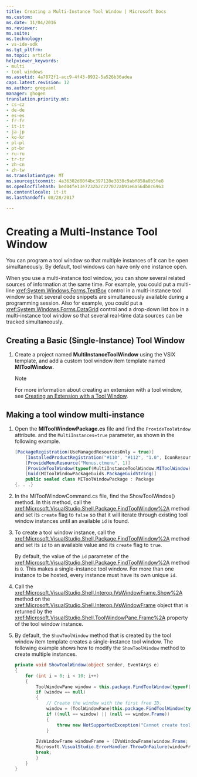 ```yaml
---
title: Creating a Multi-Instance Tool Window | Microsoft Docs
ms.custom: 
ms.date: 11/04/2016
ms.reviewer: 
ms.suite: 
ms.technology:
- vs-ide-sdk
ms.tgt_pltfrm: 
ms.topic: article
helpviewer_keywords:
- multi
- tool windows
ms.assetid: 4a7872f1-acc9-4f43-8932-5a526b36adea
caps.latest.revision: 12
ms.author: gregvanl
manager: ghogen
translation.priority.mt:
- cs-cz
- de-de
- es-es
- fr-fr
- it-it
- ja-jp
- ko-kr
- pl-pl
- pt-br
- ru-ru
- tr-tr
- zh-cn
- zh-tw
ms.translationtype: MT
ms.sourcegitcommit: 4a36302d80f4bc397128e3838c9abf858a0b5fe8
ms.openlocfilehash: bed04fe13e7232b2c227072ab91e6a56db0c6963
ms.contentlocale: it-it
ms.lasthandoff: 08/28/2017

---
```

# <a name="creating-a-multi-instance-tool-window"></a>Creating a Multi-Instance Tool Window
You can program a tool window so that multiple instances of it can be open simultaneously. By default, tool windows can have only one instance open.  
  
 When you use a multi-instance tool window, you can show several related sources of information at the same time. For example, you could put a multi-line <xref:System.Windows.Forms.TextBox> control in a multi-instance tool window so that several code snippets are simultaneously available during a programming session. Also for example, you could put a <xref:System.Windows.Forms.DataGrid> control and a drop-down list box in a multi-instance tool window so that several real-time data sources can be tracked simultaneously.  
  
## <a name="creating-a-basic-single-instance-tool-window"></a>Creating a Basic (Single-Instance) Tool Window  
  
1.  Create a project named **MultiInstanceToolWindow** using the VSIX template, and add a custom tool window item template named **MIToolWindow**.  
  
    > [!NOTE]
    >  For more information about creating an extension with a tool window, see [Creating an Extension with a Tool Window](../extensibility/creating-an-extension-with-a-tool-window.md).  
  
## <a name="making-a-tool-window-multi-instance"></a>Making a tool window multi-instance  
  
1.  Open the **MIToolWindowPackage.cs** file and find the `ProvideToolWindow` attribute. and the `MultiInstances=true` parameter, as shown in the following example.  
  
    ```csharp  
    [PackageRegistration(UseManagedResourcesOnly = true)]  
        [InstalledProductRegistration("#110", "#112", "1.0", IconResourceID = 400)] // Info on this package for Help/About  
        [ProvideMenuResource("Menus.ctmenu", 1)]  
        [ProvideToolWindow(typeof(MultiInstanceToolWindow.MIToolWindow), MultiInstances = true)]  
        [Guid(MIToolWindowPackageGuids.PackageGuidString)]  
        public sealed class MIToolWindowPackage : Package  
    {. . .}  
    ```  
  
2.  In the MIToolWindowCommand.cs file, find the ShowToolWindos() method. In this method, call the <xref:Microsoft.VisualStudio.Shell.Package.FindToolWindow%2A> method and set its `create` flag to `false` so that it will iterate through existing tool window instances until an available `id` is found.  
  
3.  To create a tool window instance, call the <xref:Microsoft.VisualStudio.Shell.Package.FindToolWindow%2A> method and set its `id` to an available value and its `create` flag to `true`.  
  
     By default, the value of the `id` parameter of the <xref:Microsoft.VisualStudio.Shell.Package.FindToolWindow%2A> method is `0`. This makes a single-instance tool window. For more than one instance to be hosted, every instance must have its own unique `id`.  
  
4.  Call the <xref:Microsoft.VisualStudio.Shell.Interop.IVsWindowFrame.Show%2A> method on the <xref:Microsoft.VisualStudio.Shell.Interop.IVsWindowFrame> object that is returned by the <xref:Microsoft.VisualStudio.Shell.ToolWindowPane.Frame%2A> property of the tool window instance.  
  
5.  By default, the `ShowToolWindow` method that is created by the tool window item template creates a single-instance tool window. The following example shows how to modify the `ShowToolWindow` method to create multiple instances.  
  
    ```csharp  
    private void ShowToolWindow(object sender, EventArgs e)  
    {  
        for (int i = 0; i < 10; i++)  
        {  
            ToolWindowPane window = this.package.FindToolWindow(typeof(MIToolWindow), i, false);  
            if (window == null)  
            {  
                // Create the window with the first free ID.   
                window = (ToolWindowPane)this.package.FindToolWindow(typeof(MIToolWindow), i, true);  
                if ((null == window) || (null == window.Frame))  
                {  
                    throw new NotSupportedException("Cannot create tool window");  
                }  
  
            IVsWindowFrame windowFrame = (IVsWindowFrame)window.Frame;  
            Microsoft.VisualStudio.ErrorHandler.ThrowOnFailure(windowFrame.Show());  
            break;  
            }  
        }  
    }  
    ```
